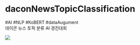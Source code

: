 # daconNewsTopicClassification  
#AI #NLP #KoBERT #dataAugument  
데이콘 뉴스 토픽 분류 AI 경진대회  

![](https://github.com/seawavve/daconNewsTopicClassification/blob/main/dataVisualization.png)  

